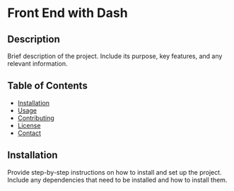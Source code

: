 # Front End with Dash

## Description

Brief description of the project. Include its purpose, key features, and any relevant information.

## Table of Contents

- [Installation](#installation)
- [Usage](#usage)
- [Contributing](#contributing)
- [License](#license)
- [Contact](#contact)

## Installation

Provide step-by-step instructions on how to install and set up the project. Include any dependencies that need to be installed and how to install them.

